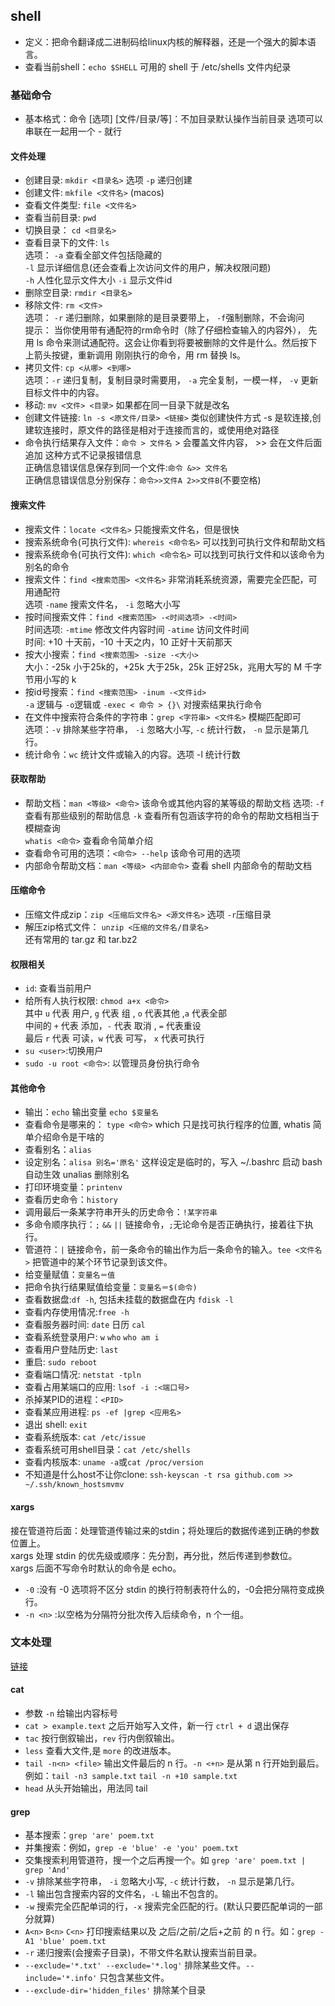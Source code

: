 ## shell
- 定义：把命令翻译成二进制码给linux内核的解释器，还是一个强大的脚本语言。
- 查看当前shell：`echo $SHELL` 可用的 shell 于 /etc/shells 文件内纪录
### 基础命令
- 基本格式：命令 [选项] [文件/目录/等]：不加目录默认操作当前目录 选项可以串联在一起用一个 - 就行
#### 文件处理
- 创建目录: `mkdir <目录名>` 选项 `-p` 递归创建
- 创建文件: `mkfile <文件名>` (macos)
- 查看文件类型: `file <文件名>`
- 查看当前目录: `pwd`
- 切换目录： `cd <目录名>`
- 查看目录下的文件: `ls`   
选项： `-a` 查看全部文件包括隐藏的  
`-l` 显示详细信息(还会查看上次访问文件的用户，解决权限问题)  
`-h` 人性化显示文件大小
`-i` 显示文件id
- 删除空目录: `rmdir <目录名>`
- 移除文件: `rm <文件>`  
选项： `-r` 递归删除，如果删除的是目录要带上， `-f`强制删除，不会询问  
提示： 当你使用带有通配符的rm命令时（除了仔细检查输入的内容外）， 先用 ls 命令来测试通配符。这会让你看到将要被删除的文件是什么。然后按下上箭头按键，重新调用 刚刚执行的命令，用 rm 替换 ls。
- 拷贝文件: `cp <从哪> <到哪>`  
选项：`-r` 递归复制，复制目录时需要用， `-a` 完全复制，一模一样， `-v` 更新目标文件中的内容。
- 移动: `mv <文件> <目录>` 如果都在同一目录下就是改名
- 创建文件链接: `ln -s <原文件/目录> <链接>` 类似创建快件方式 -s 是软连接,创建软连接时，原文件的路径是相对于连接而言的，或使用绝对路径
- 命令执行结果存入文件：`命令 > 文件名` > 会覆盖文件内容， >> 会在文件后面追加 这种方式不记录报错信息  
正确信息错误信息保存到同一个文件:`命令 &>> 文件名`   
正确信息错误信息分别保存：`命令>>文件A 2>>文件B`(不要空格)

#### 搜索文件
- 搜索文件：`locate <文件名>` 只能搜索文件名，但是很快
- 搜索系统命令(可执行文件): `whereis <命令名>` 可以找到可执行文件和帮助文档
- 搜索系统命令(可执行文件): `which <命令名>` 可以找到可执行文件和以该命令为别名的命令  
- 搜索文件：`find <搜索范围> <文件名>` 非常消耗系统资源，需要完全匹配，可用通配符  
选项 `-name` 搜索文件名， `-i` 忽略大小写
- 按时间搜索文件：`find <搜索范围> -<时间选项> -<时间>`  
时间选项: `-mtime` 修改文件内容时间 `-atime` 访问文件时间  
时间: +10 十天前，-10 十天之内，10 正好十天前那天
- 按大小搜索：`find <搜索范围> -size -<大小>`  
大小：-25k 小于25k的，+25k 大于25k，25k 正好25k，兆用大写的 M 千字节用小写的 k
- 按id号搜索：`find <搜索范围> -inum -<文件id>`  
`-a` 逻辑与 `-o`逻辑或 `-exec < 命令 > {}\` 对搜索结果执行命令
- 在文件中搜索符合条件的字符串：`grep <字符串> <文件名>` 模糊匹配即可  
选项：`-v` 排除某些字符串， `-i` 忽略大小写, `-c` 统计行数， `-n` 显示是第几行。
- 统计命令：`wc` 统计文件或输入的内容。选项 -l 统计行数 
#### 获取帮助
- 帮助文档：`man <等级> <命令>` 该命令或其他内容的某等级的帮助文档
选项: `-f` 查看有那些级别的帮助信息 `-k` 查看所有包涵该字符的命令的帮助文档相当于模糊查询  
`whatis <命令>` 查看命令简单介绍
- 查看命令可用的选项：`<命令> --help` 该命令可用的选项
- 内部命令帮助文档：`man <等级> <内部命令>` 查看 shell 内部命令的帮助文档
#### 压缩命令
- 压缩文件成zip：`zip <压缩后文件名> <源文件名>` 选项 `-r`压缩目录
- 解压zip格式文件： `unzip <压缩的文件名/目录名>`  
还有常用的 tar.gz 和 tar.bz2

#### 权限相关
- `id`: 查看当前用户
- 给所有人执行权限: `chmod a+x <命令>`  
其中 `u` 代表 用户, `g` 代表 组 , `o` 代表其他 ,`a` 代表全部  
中间的 `+` 代表 添加，`-` 代表 取消 , `=` 代表重设  
最后 `r` 代表 可读，`w` 代表 可写， `x` 代表可执行 
- `su <user>`:切换用户
- `sudo -u root <命令>`: 以管理员身份执行命令

#### 其他命令
- 输出：`echo` 输出变量 `echo $变量名`
- 查看命令是哪来的： `type <命令>` which 只是找可执行程序的位置, whatis 简单介绍命令是干啥的
- 查看别名：`alias` 
- 设定别名：`alisa 别名='原名'` 这样设定是临时的，写入 ~/.bashrc 启动 bash 自动生效 unalias 删除别名
- 打印环境变量：`printenv`
- 查看历史命令：`history`
- 调用最后一条某字符串开头的历史命令：`!某字符串`
- 多命令顺序执行：`;` `&&` `||` 链接命令，`;`无论命令是否正确执行，接着往下执行。
- 管道符：`|` 链接命令，前一条命令的输出作为后一条命令的输入。`tee <文件名>` 把管道中的某个环节记录到该文件。
- 给变量赋值：`变量名＝值`
- 把命令执行结果赋值给变量：`变量名＝$(命令)`
- 查看数据盘:`df -h`, 包括未挂载的数据盘在内 `fdisk -l`
- 查看内存使用情况:`free -h`
- 查看服务器时间: `date` 日历 `cal`
- 查看系统登录用户: `w` `who` `who am i`
- 查看用户登陆历史: `last`
- 重启: `sudo reboot`
- 查看端口情况: `netstat -tpln`
- 查看占用某端口的应用: `lsof -i :<端口号>`
- 杀掉某PID的进程：`<PID>`
- 查看某应用进程: `ps -ef |grep <应用名>`
- 退出 shell: `exit`
- 查看系统版本: `cat /etc/issue`
- 查看系统可用shell目录：`cat /etc/shells`
- 查看内核版本: `uname -a`或`cat /proc/version`
- 不知道是什么host不让你clone: `ssh-keyscan -t rsa github.com >> ~/.ssh/known_hostsmvmv`
 

#### xargs
接在管道符后面：处理管道传输过来的stdin；将处理后的数据传递到正确的参数位置上。  
xargs 处理 stdin 的优先级或顺序：先分割，再分批，然后传递到参数位。  
xargs 后面不写命令时默认的命令是 echo。
- `-0` :没有 -0 选项将不区分 stdin 的换行符制表符什么的，-0会把分隔符变成换行。
- `-n <n>` :以空格为分隔符分批次传入后续命令，n 个一组。
### 文本处理
[链接](https://learnbyexample.gitbooks.io/command-line-text-processing)

#### cat
- 参数 `-n` 给输出内容标号
- `cat > example.text` 之后开始写入文件，新一行 `ctrl + d` 退出保存
- `tac` 按行倒叙输出，`rev` 行内倒叙输出。
- `less` 查看大文件,是 `more` 的改进版本。
- `tail -n<n> <file>` 输出文件最后的 n 行。`-n <+n>` 是从第 n 行开始到最后。  
例如：`tail -n3 sample.txt` `tail -n +10 sample.txt`
- `head` 从头开始输出，用法同 tail

#### grep
- 基本搜索：`grep 'are' poem.txt`
- 并集搜索：例如，`grep -e 'blue' -e 'you' poem.txt`
- 交集搜索利用管道符，搜一个之后再搜一个。如 `grep 'are' poem.txt | grep 'And'`
- `-v` 排除某些字符串， `-i` 忽略大小写, `-c` 统计行数， `-n` 显示是第几行。
- `-l` 输出包含搜索内容的文件名，`-L` 输出不包含的。
- `-w` 搜索完全匹配单词的行，`-x` 搜索完全匹配的行。(默认只要匹配单词的一部分就算)
- `A<n>` `B<n>` `C<n>` 打印搜索结果以及 之后/之前/之后+之前 的 n 行。如：`grep -A1 'blue' poem.txt`
- `-r` 递归搜索(会搜索子目录)，不带文件名默认搜索当前目录。
- `--exclude='*.txt' --exclude='*.log'` 排除某些文件。`--include='*.info'` 只包含某些文件。
- `--exclude-dir='hidden_files'` 排除某个目录
